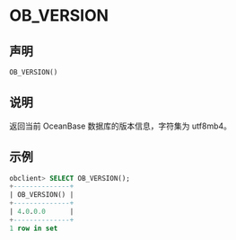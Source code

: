 # OB_VERSION

## 声明

```sql
OB_VERSION()
```

## 说明

返回当前 OceanBase 数据库的版本信息，字符集为 utf8mb4。

## 示例

```sql
obclient> SELECT OB_VERSION();
+--------------+
| OB_VERSION() |
+--------------+
| 4.0.0.0      |
+--------------+
1 row in set
```
